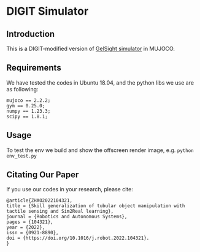 # DIGIT Simulator

## Introduction

This is a DIGIT-modified version of [GelSight simulator](https://github.com/danfergo/gelsight_simulation) in MUJOCO.

## Requirements

We have tested the codes in Ubuntu 18.04, and the python libs we use are as following:

```
mujoco == 2.2.2;  
gym == 0.25.0;
numpy == 1.23.3;
scipy == 1.8.1;
```

## Usage

To test the env we build and show the offscreen render image, e.g.
`
python env_test.py
`

## Citating Our Paper

If you use our codes in your research, please cite:

```
@article{ZHAO2022104321,
title = {Skill generalization of tubular object manipulation with tactile sensing and Sim2Real learning},
journal = {Robotics and Autonomous Systems},
pages = {104321}, 
year = {2022},
issn = {0921-8890},
doi = {https://doi.org/10.1016/j.robot.2022.104321}.
}
```
